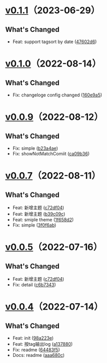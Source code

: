 # [v0.1.1](https://github.com/alqmc/changeloger/compare/v0.1.0...v0.1.1)（2023-06-29）


## What's Changed
  - Feat: support tagsort by date ([47602d6](https://github.com/alqmc/changeloger/commit/47602d6))
# [v0.1.0](https://github.com/alqmc/changeloger/compare/v0.0.9...v0.1.0)（2022-08-14）


## What's Changed
  - Fix: changeloge config changed ([160e9a5](https://github.com/alqmc/changeloger/commit/160e9a5))
# [v0.0.9](https://github.com/alqmc/changeloger/compare/v0.0.7...v0.0.9)（2022-08-12）


## What's Changed
  - Fix: simple ([b23a4ae](https://github.com/alqmc/changeloger/commit/b23a4ae))
  - Fix: showNotMatchComiit ([ca09b36](https://github.com/alqmc/changeloger/commit/ca09b36))
# [v0.0.7](https://github.com/alqmc/changeloger/compare/v0.0.5...v0.0.7)（2022-08-11）


## What's Changed
  - Feat: 新增主题 ([c72df04](https://github.com/alqmc/changeloger/commit/c72df04))
  - Feat: 新增主题 ([b39c09c](https://github.com/alqmc/changeloger/commit/b39c09c))
  - Feat: smiple theme ([1f658d2](https://github.com/alqmc/changeloger/commit/1f658d2))
  - Fix: simple ([3f0f6ab](https://github.com/alqmc/changeloger/commit/3f0f6ab))
# [v0.0.5](https://github.com/alqmc/changeloger/compare/v0.0.4...v0.0.5)（2022-07-16）


## What's Changed
  - Feat: 新增主题 ([c72df04](https://github.com/alqmc/changeloger/commit/c72df04))
  - Fix: detail ([c6b7343](https://github.com/alqmc/changeloger/commit/c6b7343))
# [v0.0.4](https://github.com/alqmc/changeloger/compare/v0.0.4)（2022-07-14）


## What's Changed
  - Feat: init ([98a223e](https://github.com/alqmc/changeloger/commit/98a223e))
  - Feat: 按tag输出log ([a137880](https://github.com/alqmc/changeloger/commit/a137880))
  - Fix: readme ([64483f5](https://github.com/alqmc/changeloger/commit/64483f5))
  - Docs: readme ([aaa680c](https://github.com/alqmc/changeloger/commit/aaa680c))